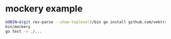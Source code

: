 # mockery example

```bash
GOBIN=$(git rev-parse --show-toplevel)/bin go install github.com/vektra/mockery/v2@v2.38.0
bin/mockery
go test -v ./...
```

